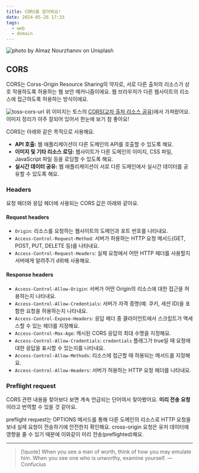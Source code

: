 ```yaml
---
title: CORS를 알아봐요!
date: 2024-05-26 17:33
tags:
  - web
  - domain
---
```


![photo by Almaz Nourzhanov on Unsplash](https://images.unsplash.com/photo-1714163399590-12e5d8c728f2?crop=entropy&cs=srgb&fm=jpg&ixid=M3wzNjM5Nzd8MHwxfHJhbmRvbXx8fHx8fHx8fDE3MTY3MTI0MjJ8&ixlib=rb-4.0.3&q=85&w=768&h=432)

## CORS
CORS는 Corss-Origin Resource Sharing의 약자로, 서로 다른 출처의 리소스가 상호 작용하도록 허용하는 웹 보안 메커니즘이에요.
웹 브라우저가 다른 웹사이트의 리소스에 접근하도록 허용하는 방식이에요.

![toss-cors-url](assets/cors-url.png)
위 이미지는 토스의 [CORS(교차 출처 리소스 공유)](https://docs.tosspayments.com/resources/glossary/cors)에서 가져왔어요.
이미지 정리가 아주 잘되어 있어서 한눈에 보기 참 좋아요!

CORS는 아래와 같은 목적으로 사용해요.
- **API 호출:** 웹 애플리케이션이 다른 도메인의 API를 호출할 수 있도록 해요.
- **이미지 및 기타 리소스 로딩:** 웹사이트가 다른 도메인의 이미지, CSS 파일, JavaScript 파일 등을 로딩할 수 있도록 해요.
- **실시간 데이터 공유:** 웹 애플리케이션이 서로 다른 도메인에서 실시간 데이터를 공유할 수 있도록 해요.
### Headers
요청 헤더와 응답 헤더에 사용되는 CORS 값은 아래와 같아요.
#### Request headers
- `Origin`: 리소스를 요청하는 웹사이트의 도메인과 포트 번호를 나타내요.
- `Access-Control-Request-Method`: 서버가 허용하는 HTTP 요청 메서드(GET, POST, PUT, DELETE 등)를 나타내요.
- `Access-Control-Request-Headers`: 실제 요청에서 어떤 HTTP 헤더를 사용할지 서버에게 알려주기 d위해 사용해요.
#### Response headers
- `Access-Control-Allow-Origin`: 서버가 어떤 Origin의 리소스에 대한 접근을 허용하는지 나타내요.
- `Access-Control-Allow-Credentials`: 서버가 자격 증명(예: 쿠키, 세션 ID)을 포함한 요청을 허용하는지 나타내요.
- `Access-Control-Expose-Headers`: 응답 헤더 중 클라이언트에서 스크립트가 액세스할 수 있는 헤더를 지정해요.
- `Access-Control-Max-Age`: 캐시된 CORS 응답의 최대 수명을 지정해요.
- `Access-Control-Allow-Credentials`: `credentials` 플래그가 true일 때 요청에 대한 응답을 표시할 수 있는지를 나타내요.
- `Access-Control-Allow-Methods`: 리소스에 접근할 때 허용되는 메서드를 지정해요.
- `Access-Control-Allow-Headers`: 서버가 허용하는 HTTP 요청 헤더를 나타내요.
### Preflight request
CORS 관련 내용을 찾아보다 보면 계속 언급되는 단어여서 찾아봤어요. **미리 전송 요청**이라고 번역할 수 있을 것 같아요.

preflight request는 OPTIONS 메서드를 통해 다른 도메인의 리소스로 HTTP 요청을 보내 실제 요청이 전송하기에 안전한지 확인해요.
cross-origin 요청은 유저 데이터에 영향을 줄 수 있기 때문에 이와같이 미리 전송(preflighted)해요.

---

> [!quote] When you see a man of worth, think of how you may emulate him. When you see one who is unworthy, examine yourself.
> — Confucius
